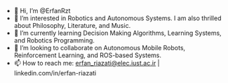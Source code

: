 - 👋 Hi, I’m @ErfanRzt
- 👀 I’m interested in Robotics and Autonomous Systems. I am also thrilled about Philosophy, Literature, and Music.
- 🌱 I’m currently learning Decision Making Algorithms, Learning Systems, and Robotics Programming.
- 💞️ I’m looking to collaborate on Autonomous Mobile Robots, Reinforcement Learning, and ROS-based Systems.
- 📫 How to reach me: erfan_riazati@elec.iust.ac.ir | linkedin.com/in/erfan-riazati

<!---
ErfanRzt/ErfanRzt is a ✨ special ✨ repository because its `README.md` (this file) appears on your GitHub profile.
You can click the Preview link to take a look at your changes.
--->
